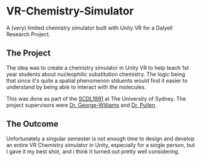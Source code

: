 # VR-Chemistry-Simulator
A (very) limited chemistry simulator built with Unity VR for a Dalyell Research Project.

## The Project
The idea was to create a chemistry simulator in Unity VR to help teach 1st year students about nucleophilic substitution chemistry. The logic being that since it's quite a spatial phenomenon stduents would find it easier to understand by being able to interact with the molecules.

This was done as part of the [SCDL1991](sydney.edu.au/units/SCDL1991) at The University of Sydney. The project supervisors were [Dr. George-Williams](sydney.edu.au/science/about/our-people/academic-staff/stephen-george-williams.html) and [Dr. Pullen](sydney.edu.au/science/about/our-people/academic-staff/reyne-pullen.html).

## The Outcome
Unfortunately a singular semester is not enough time to design and develop an entire VR Chemistry simulator in Unity, especially for a single person, but I gave it my best shot, and i think it turned out pretty well considering.
